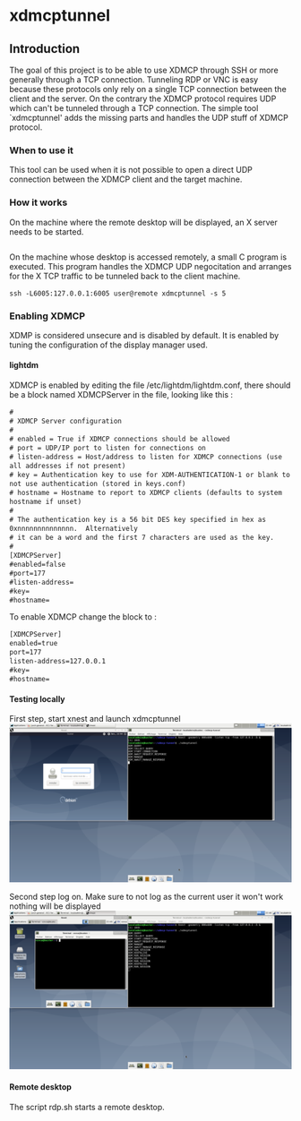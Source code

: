 # xdmcptunnel

## Introduction

The goal of this project is to be able to use XDMCP through SSH or more generally through a TCP connection. Tunneling RDP or VNC is easy because these protocols only rely on a single TCP connection between the client and the server. On the contrary the XDMCP protocol requires UDP which can't be tunneled through a TCP connection. The simple tool `xdmcptunnel' adds the missing parts and handles the UDP stuff of XDMCP protocol.

### When to use it

This tool can be used when it is not possible to open a direct UDP connection between the XDMCP client and the target machine. 


### How it works

On the machine where the remote desktop will be displayed, an X server needs to be started.
````
````

On the machine whose desktop is accessed remotely, a small C program is executed. This program handles the XDMCP UDP negocitation and arranges for the X TCP traffic to be tunneled back to the client machine.
````
ssh -L6005:127.0.0.1:6005 user@remote xdmcptunnel -s 5 
````

### Enabling XDMCP

XDMP is considered unsecure and is disabled by default. It is enabled by tuning the configuration of the display manager used.

#### lightdm

XDMCP is enabled by editing the file /etc/lightdm/lightdm.conf, there should be a block named XDMCPServer in the file, looking like this :
````
#
# XDMCP Server configuration
#
# enabled = True if XDMCP connections should be allowed
# port = UDP/IP port to listen for connections on
# listen-address = Host/address to listen for XDMCP connections (use all addresses if not present)
# key = Authentication key to use for XDM-AUTHENTICATION-1 or blank to not use authentication (stored in keys.conf)
# hostname = Hostname to report to XDMCP clients (defaults to system hostname if unset)
#
# The authentication key is a 56 bit DES key specified in hex as 0xnnnnnnnnnnnnnn.  Alternatively
# it can be a word and the first 7 characters are used as the key.
#
[XDMCPServer]
#enabled=false
#port=177
#listen-address=
#key=
#hostname=
````

To enable XDMCP change the block to :
````
[XDMCPServer]
enabled=true
port=177
listen-address=127.0.0.1
#key=
#hostname=
````

#### Testing locally

First step, start xnest and launch xdmcptunnel
![alt text](xnest-1.png)

Second step log on. Make sure to not log as the current user it won't work nothing will be displayed
![alt text](xnest-2.png)


#### Remote desktop

The script rdp.sh starts a remote desktop.


